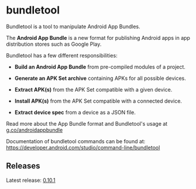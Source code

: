 # bundletool

Bundletool is a tool to manipulate Android App Bundles.

The **Android App Bundle** is a new format for publishing Android apps in app
distribution stores such as Google Play.

Bundletool has a few different responsibilities:

*   **Build an Android App Bundle** from pre-compiled modules of a project.

*   **Generate an APK Set archive** containing APKs for all possible devices.

*   **Extract APK(s)** from the APK Set compatible with a given device.

*   **Install APK(s)** from the APK Set compatible with a connected device.

*   **Extract device spec** from a device as a JSON file.


Read more about the App Bundle format and Bundletool's usage at
[g.co/androidappbundle](https://g.co/androidappbundle)

Documentation of bundletool commands can be found at:
https://developer.android.com/studio/command-line/bundletool

## Releases

Latest release: [0.10.1](https://github.com/google/bundletool/releases)
